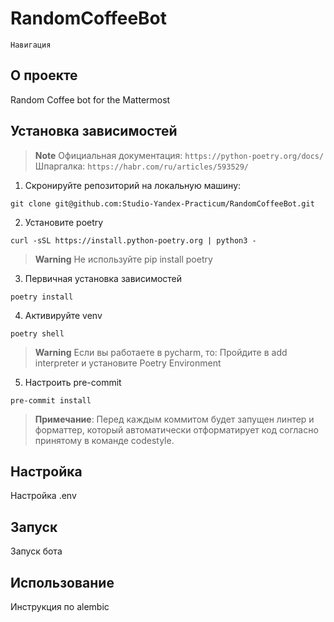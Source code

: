 # RandomCoffeeBot
```
Навигация
```
## О проекте
Random Coffee bot for the Mattermost
## Установка зависимостей
> **Note**
> Официальная документация: ```https://python-poetry.org/docs/```
> Шпаргалка: ```https://habr.com/ru/articles/593529/```

1. Скронируйте репозиторий на локальную машину:
```
git clone git@github.com:Studio-Yandex-Practicum/RandomCoffeeBot.git
```

2. Установите poetry
```
curl -sSL https://install.python-poetry.org | python3 -
```
> **Warning**
> Не используйте pip install poetry

3. Первичная установка зависимостей
```
poetry install
```
4. Активируйте venv
```
poetry shell
```
> **Warning**
> Если вы работаете в pycharm, то:
> Пройдите в add interpreter и установите Poetry Environment

5. Настроить pre-commit
```
pre-commit install
```
> **Примечание**:
  > Перед каждым коммитом будет запущен линтер и форматтер,
  > который автоматически отформатирует код
  > согласно принятому в команде codestyle.

## Настройка
Настройка .env 
## Запуск
Запуск бота
## Использование
Инструкция по alembic
